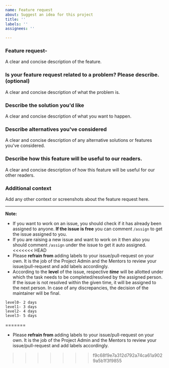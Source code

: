 ```yaml
---
name: Feature request
about: Suggest an idea for this project
title: ''
labels: ''
assignees: ''

---
```


### Feature request-
A clear and concise description of the feature.

### Is your feature request related to a problem? Please describe. (optional)
A clear and concise description of what the problem is. 

### Describe the solution you'd like
A clear and concise description of what you want to happen.

### Describe alternatives you've considered
A clear and concise description of any alternative solutions or features you've considered.

### Describe how this feature will be useful to our readers.
A clear and concise description of how this feature will be useful for our  other readers.

### Additional context
Add any other context or screenshots about the feature request here.

<hr/>


**Note:**
* If you want to work on an issue, you should check if it has already been assigned to anyone. **If the issue is free** you can comment `/assign` to get the issue assigned to you.
* If you are raising a new issue and want to work on it then also you should comment `/assign` under the issue to get it auto assigned.
<<<<<<< HEAD
* Please **refrain from** adding labels to your issue/pull-request on your own. It is the job of the Project Admin and the Mentors to review your issue/pull-request and add labels accordingly.
*  According to the **level** of the issue, respective ***time*** will be allotted under which the task needs to be completed/resolved by the assigned person. If the issue is not resolved within the given time, it will be assigned to the next person. In case of any discrepancies, the decision of the maintainer will be final.
```
level0- 2 days
level1- 3 days
level2- 4 days
level3- 5 days
```
=======
* Please **refrain from** adding labels to your issue/pull-request on your own. It is the job of the Project Admin and the Mentors to review your issue/pull-request and add labels accordingly.
>>>>>>> f9c68f9e7a312d792a74ca61a9029a5b1f3f9855

